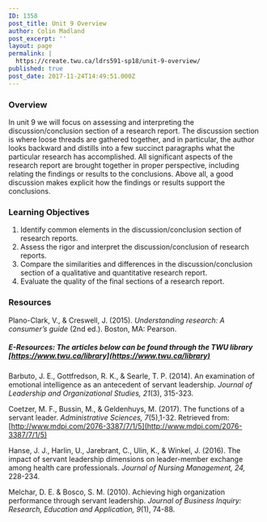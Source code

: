 ```yaml
---
ID: 1358
post_title: Unit 9 Overview
author: Colin Madland
post_excerpt: ''
layout: page
permalink: |
  https://create.twu.ca/ldrs591-sp18/unit-9-overview/
published: true
post_date: 2017-11-24T14:49:51.000Z
---
```


### Overview

In unit 9 we will focus on assessing and interpreting the discussion/conclusion section of a research report.  The discussion section is where loose threads are gathered together, and in particular, the author looks backward and distills into a few succinct paragraphs what the particular research has accomplished.  All significant aspects of the research report are brought together in proper perspective, including relating the findings or results to the conclusions.  Above all, a good discussion makes explicit how the findings or results support the conclusions.

### Learning Objectives

1. Identify common elements in the discussion/conclusion section of research reports.
2. Assess the rigor and interpret the discussion/conclusion of research reports.
3. Compare the similarities and differences in the discussion/conclusion section of a qualitative and quantitative research report.
4. Evaluate the quality of the final sections of a research report.

### Resources

Plano-Clark, V., & Creswell, J. \(2015\). _Understanding research: A consumer’s guide_ \(2nd ed.\). Boston, MA: Pearson.

##### E-Resources: The articles below can be found through the TWU library [https://www.twu.ca/library](https://www.twu.ca/library)

Barbuto, J. E., Gottfredson, R. K., & Searle, T. P. \(2014\). An examination of emotional intelligence as an antecedent of servant leadership. _Journal of Leadership and Organizational Studies, 21_\(3\), 315-323.

Coetzer, M. F., Bussin, M., & Geldenhuys, M. \(2017\). The functions of a servant leader. _Administrative Sciences, 7_\(5\),1-32. Retrieved from: [http://www.mdpi.com/2076-3387/7/1/5](http://www.mdpi.com/2076-3387/7/1/5)

Hanse, J. J., Harlin, U., Jarebrant, C., Ulin, K., & Winkel, J. \(2016\). The impact of servant leadership dimensions on leader-member exchange among health care professionals. _Journal of Nursing Management, 24,_ 228-234.

Melchar, D. E. & Bosco, S. M. \(2010\). Achieving high organization performance through servant leadership. _Journal of Business Inquiry: Research, Education and Application, 9_\(1\), 74-88.

